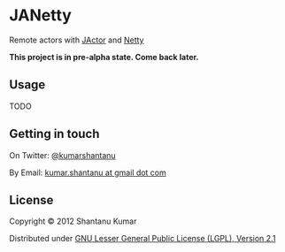 # JANetty

Remote actors with [JActor](https://github.com/laforge49/JActor) and [Netty](http://netty.io/)

**This project is in pre-alpha state. Come back later.**

## Usage

TODO


## Getting in touch

On Twitter: [@kumarshantanu](https://twitter.com/#!/kumarshantanu)

By Email: [kumar.shantanu at gmail dot com](mailto:kumar.shantanu@gmail.com)


## License

Copyright © 2012 Shantanu Kumar

Distributed under [GNU Lesser General Public License (LGPL), Version 2.1](http://www.gnu.org/licenses/lgpl-2.1.txt)